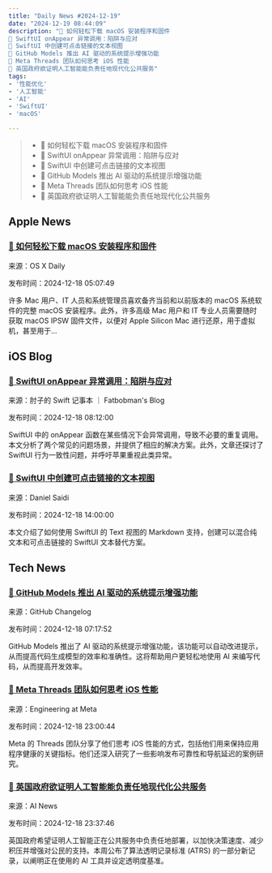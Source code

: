 ```yaml
---
title: "Daily News #2024-12-19"
date: "2024-12-19 08:44:09"
description: "🌟 如何轻松下载 macOS 安装程序和固件
🤔 SwiftUI onAppear 异常调用：陷阱与应对
🌟 SwiftUI 中创建可点击链接的文本视图
🚀 GitHub Models 推出 AI 驱动的系统提示增强功能
🌟 Meta Threads 团队如何思考 iOS 性能
🤖 英国政府欲证明人工智能能负责任地现代化公共服务"
tags: 
- '性能优化'
- '人工智能'
- 'AI'
- 'SwiftUI'
- 'macOS'

---
```


> - 🌟 如何轻松下载 macOS 安装程序和固件
> - 🤔 SwiftUI onAppear 异常调用：陷阱与应对
> - 🌟 SwiftUI 中创建可点击链接的文本视图
> - 🚀 GitHub Models 推出 AI 驱动的系统提示增强功能
> - 🌟 Meta Threads 团队如何思考 iOS 性能
> - 🤖 英国政府欲证明人工智能能负责任地现代化公共服务

## Apple News

### [🌟 如何轻松下载 macOS 安装程序和固件](https://osxdaily.com/2024/12/17/mist-download-macos-installer-firmware-easy/)

来源：OS X Daily

发布时间：2024-12-18 05:07:49

许多 Mac 用户、IT 人员和系统管理员喜欢备齐当前和以前版本的 macOS 系统软件的完整 macOS 安装程序。此外，许多高级 Mac 用户和 IT 专业人员需要随时获取 macOS IPSW 固件文件，以便对 Apple Silicon Mac 进行还原，用于虚拟机，甚至用于...

## iOS Blog

### [🤔 SwiftUI onAppear 异常调用：陷阱与应对](https://fatbobman.com/zh/posts/traps-and-countermeasures-for-abnormal-onappear-calls-in-swiftui/)

来源：肘子的 Swift 记事本 ｜ Fatbobman's Blog

发布时间：2024-12-18 08:12:00

SwiftUI 中的 onAppear 函数在某些情况下会异常调用，导致不必要的重复调用。本文分析了两个常见的问题场景，并提供了相应的解决方案。此外，文章还探讨了 SwiftUI 行为一致性问题，并呼吁苹果重视此类异常。

### [🌟 SwiftUI 中创建可点击链接的文本视图](https://danielsaidi.com/blog/2024/12/18/creating-a-swiftui-text-view-with-tappable-links)

来源：Daniel Saidi

发布时间：2024-12-18 14:00:00

本文介绍了如何使用 SwiftUI 的 Text 视图的 Markdown 支持，创建可以混合纯文本和可点击链接的 SwiftUI 文本替代方案。

## Tech News

### [🚀 GitHub Models 推出 AI 驱动的系统提示增强功能](https://github.blog/changelog/2024-12-17-github-models-introduces-ai-powered-system-prompt-enhancement-ga)

来源：GitHub Changelog

发布时间：2024-12-18 07:17:52

GitHub Models 推出了 AI 驱动的系统提示增强功能，该功能可以自动改进提示，从而提高代码生成模型的效率和准确性。这将帮助用户更轻松地使用 AI 来编写代码，从而提高开发效率。

### [🌟 Meta Threads 团队如何思考 iOS 性能](https://engineering.fb.com/2024/12/18/ios/how-we-think-about-threads-ios-performance/)

来源：Engineering at Meta

发布时间：2024-12-18 23:00:44

Meta 的 Threads 团队分享了他们思考 iOS 性能的方式，包括他们用来保持应用程序健康的关键指标。他们还深入研究了一些影响发布可靠性和导航延迟的案例研究。

### [🤖 英国政府欲证明人工智能能负责任地现代化公共服务](https://www.artificialintelligence-news.com/news/uk-wants-prove-ai-can-modernise-public-services-responsibly/?utm_source=rss&utm_medium=rss&utm_campaign=uk-wants-prove-ai-can-modernise-public-services-responsibly)

来源：AI News

发布时间：2024-12-18 23:37:46

英国政府希望证明人工智能正在公共服务中负责任地部署，以加快决策速度、减少积压并增强对公民的支持。本周公布了算法透明记录标准 (ATRS) 的一部分新记录，以阐明正在使用的 AI 工具并设定透明度基准。
